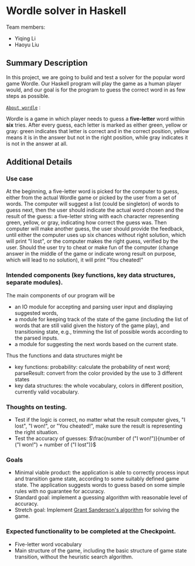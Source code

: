 # Wordle solver in Haskell

Team members:

- Yiqing Li
- Haoyu Liu


## Summary Description

In this project, we are going to build and test a solver for the popular word game  Wordle. Our Haskell program will play the game as a human player would, and our goal is for the program to guess the correct word in as few steps as possible.

[`About wordle`](https://en.wikipedia.org/wiki/Wordle) : 

Wordle is a game in which player needs to guess a **five-letter** word within **six** tries. After every guess, each letter is marked as either green, yellow or gray: green indicates that letter is correct and in the correct position, yellow means it is in the answer but not in the right position, while gray indicates it is not in the answer at all.



## Additional Details

### Use case
At the beginning, a five-letter word is picked for the computer to guess, either from the actual Wordle game or picked by the user from a set of words. The computer will suggest a list (could be singleton) of words to guess next, then the user should indicate the actual word chosen and the result of the guess: a five-letter string with each character representing green, yellow, or gray, indicating how correct the guess was. Then computer will make another 
  guess, the user should provide the feedback, until either the computer uses up six 
  chances without right solution, which will print "I lost", or the computer makes 
  the right guess, verified by the user. Should the user try to cheat or make 
  fun of the computer (change answer in the middle of the game or indicate wrong 
  result on purpose, which will lead to no solution), it will print "You cheated!"

### Intended components (key functions, key data structures, separate modules).
The main components of our program will be 
- an IO module for accepting and parsing user input and displaying suggested words, 
- a module for keeping track of the state of the game (including the list of words that are still valid given the history of the game play), and transitioning state, e.g., trimming the list of possible words according to the parsed inputs.
- a module for suggesting the next words based on the current state.

Thus the functions and data structures might be
  - key functions: probability: calculate the probability of next word; 
    parseResult: convert from the color provided by the use to 3 different states
  - key data structures: the whole vocabulary, colors in different position, currently valid vocabulary.

### Thoughts on testing.
  - Test if the logic is correct, no matter what the result computer gives,
    "I lost", "I won!", or "You cheated!", make sure the result is representing the 
    right situation.
  - Test the accuracy of guesses: $\frac{number of ("I won!")}{number of ("I won!") + number of ("I lost")}$


### Goals
  - Minimal viable product: the application is able to correctly process input and transition game state, according to some suitably defined game state. The application suggests words to guess based on some simple rules with no guarantee for accuracy.
  - Standard goal: implement a guessing algorithm with reasonable level of accuracy.
  - Stretch goal: Implement [Grant Sanderson's algorithm](https://www.youtube.com/watch?v=v68zYyaEmEA) for solving the game.

### Expected functionality to be completed at the Checkpoint.
  - Five-letter word vocabulary
  - Main structure of the game, including the basic structure of game state transition,  without the heuristic search algorithm.

